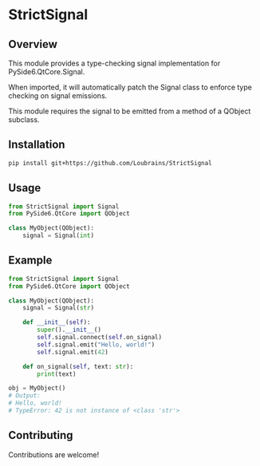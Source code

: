 # StrictSignal

## Overview

This module provides a type-checking signal implementation for PySide6.QtCore.Signal.

When imported, it will automatically patch the Signal class to enforce type checking on signal emissions.

This module requires the signal to be emitted from a method of a QObject subclass.

## Installation

```bash
pip install git+https://github.com/Loubrains/StrictSignal
```

## Usage

```python
from StrictSignal import Signal
from PySide6.QtCore import QObject

class MyObject(QObject):
    signal = Signal(int)
```

## Example

```python
from StrictSignal import Signal
from PySide6.QtCore import QObject

class MyObject(QObject):
    signal = Signal(str)

    def __init__(self):
        super().__init__()
        self.signal.connect(self.on_signal)
        self.signal.emit("Hello, world!")
        self.signal.emit(42)

    def on_signal(self, text: str):
        print(text)

obj = MyObject()
# Output:
# Hello, world!
# TypeError: 42 is not instance of <class 'str'>
```

## Contributing

Contributions are welcome!
